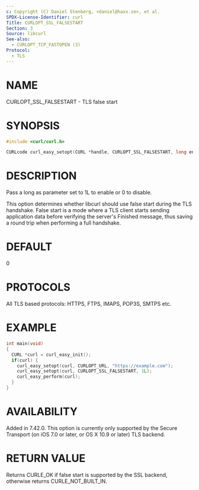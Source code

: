 ```yaml
---
c: Copyright (C) Daniel Stenberg, <daniel@haxx.se>, et al.
SPDX-License-Identifier: curl
Title: CURLOPT_SSL_FALSESTART
Section: 3
Source: libcurl
See-also:
  - CURLOPT_TCP_FASTOPEN (3)
Protocol:
  - TLS
---
```


# NAME

CURLOPT_SSL_FALSESTART - TLS false start

# SYNOPSIS

~~~c
#include <curl/curl.h>

CURLcode curl_easy_setopt(CURL *handle, CURLOPT_SSL_FALSESTART, long enable);
~~~

# DESCRIPTION

Pass a long as parameter set to 1L to enable or 0 to disable.

This option determines whether libcurl should use false start during the TLS
handshake. False start is a mode where a TLS client starts sending application
data before verifying the server's Finished message, thus saving a round trip
when performing a full handshake.

# DEFAULT

0

# PROTOCOLS

All TLS based protocols: HTTPS, FTPS, IMAPS, POP3S, SMTPS etc.

# EXAMPLE

~~~c
int main(void)
{
  CURL *curl = curl_easy_init();
  if(curl) {
    curl_easy_setopt(curl, CURLOPT_URL, "https://example.com");
    curl_easy_setopt(curl, CURLOPT_SSL_FALSESTART, 1L);
    curl_easy_perform(curl);
  }
}
~~~

# AVAILABILITY

Added in 7.42.0. This option is currently only supported by the Secure
Transport (on iOS 7.0 or later, or OS X 10.9 or later) TLS backend.

# RETURN VALUE

Returns CURLE_OK if false start is supported by the SSL backend, otherwise
returns CURLE_NOT_BUILT_IN.
